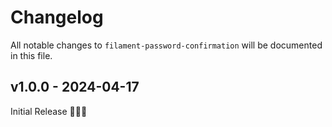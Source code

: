 # Changelog

All notable changes to `filament-password-confirmation` will be documented in this file.

## v1.0.0 - 2024-04-17

Initial Release 🚀🚀🚀
